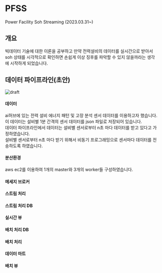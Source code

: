 # PFSS
Power Facility Soh Streaming  (2023.03.31~)

## 개요
빅데이터 기술에 대한 이론을 공부하고 만약 전력설비의 데이터를 실시간으로 받아서 soh 상태를 시각적으로 확인하면 손쉽게 이상 징후를 파악할 수 있지 않을까라는 생각에 시작하게 되었습니다.

## 데이터 파이프라인(초안)
![draft](https://user-images.githubusercontent.com/97713997/229030147-74484849-311f-459c-bb73-ce670a166a52.PNG)

#### 데이터
ai허브에 있는 전력 설비 에너지 패턴 및 고장 분석 센서 데이터를 이용하고자 했습니다.
<br>
이 데이터는 설비별 1분 간격의 센서 데이터를 json 파일로 저장되어 있습니다.
<br>
데이터 파이프라인에서 데이터는 설비별 센서로부터 n초 마다 데이터를 받고 있다고 가정하였습니다.
<br>
설비별 센서로부터 n초 마다 받기 위해서 비동기 프로그래밍으로 센서마다 데이터를 전송하도록 하였습니다.
#### 분산환경
aws ec2를 이용하여 1개의 master와 3개의 worker들 구성하였습니다.
#### 메세지 브로커
#### 스트림 처리
#### 스트림 처리 DB
#### 실시간 뷰
#### 배치 처리 DB
#### 배치 처리
#### 데이터 마트
#### 배치 뷰
